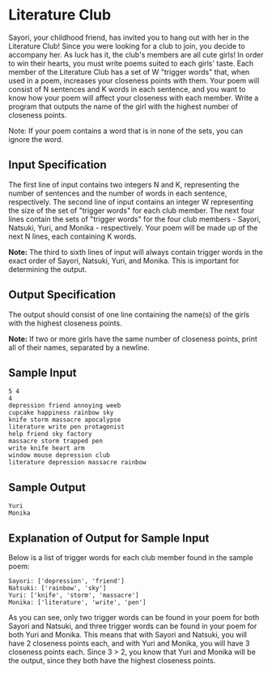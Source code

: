 # Literature Club
Sayori, your childhood friend, has invited you to hang out with her in the Literature Club! Since you were looking for a club to join, you decide to accompany her. As luck has it, the club's members are all cute girls! In order to win their hearts, you must write poems suited to each girls' taste. Each member of the Literature Club has a set of W "trigger words" that, when used in a poem, increases your closeness points with them. Your poem will consist of N sentences and K words in each sentence, and you want to know how your poem will affect your closeness with each member. Write a program that outputs the name of the girl with the highest number of closeness points.

Note: If your poem contains a word that is in none of the sets, you can ignore the word.

## Input Specification
The first line of input contains two integers N and K, representing the number of sentences and the number of words in each sentence, respectively.
The second line of input contains an integer W representing the size of the set of "trigger words" for each club member.
The next four lines contain the sets of "trigger words" for the four club members - Sayori, Natsuki, Yuri, and Monika - respectively.
Your poem will be made up of the next N lines, each containing K words.

**Note:** The third to sixth lines of input will always contain trigger words in the exact order of Sayori, Natsuki, Yuri, and Monika. This is important for determining the output.

## Output Specification
The output should consist of one line containing the name(s) of the girls with the highest closeness points.

**Note:** If two or more girls have the same number of closeness points, print all of their names, separated by a newline.

## Sample Input
```
5 4
4
depression friend annoying weeb
cupcake happiness rainbow sky
knife storm massacre apocalypse
literature write pen protagonist
help friend sky factory
massacre storm trapped pen
write knife heart arm
window mouse depression club
literature depression massacre rainbow
```

## Sample Output
```
Yuri
Monika
```

## Explanation of Output for Sample Input
Below is a list of trigger words for each club member found in the sample poem:
```
Sayori: ['depression', 'friend']
Natsuki: ['rainbow', 'sky']
Yuri: ['knife', 'storm', 'massacre']
Monika: ['literature', 'write', 'pen']
```
As you can see, only two trigger words can be found in your poem for both Sayori and Natsuki, and three trigger words can be found in your poem for both Yuri and Monika. This means that with Sayori and Natsuki, you will have 2 closeness points each, and with Yuri and Monika, you will have 3 closeness points each. Since 3 > 2, you know that Yuri and Monika will be the output, since they both have the highest closeness points.

